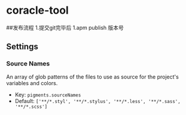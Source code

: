 # coracle-tool
##发布流程
1.提交git完毕后
1.apm publish 版本号 

## Settings

### Source Names

An array of glob patterns of the files to use as source for the project's variables and colors.

* Key: `pigments.sourceNames`
* Default: `['**/*.styl', '**/*.stylus', '**/*.less', '**/*.sass', '**/*.scss']`